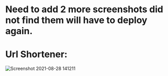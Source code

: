 # Need to add 2 more screenshots did not find them will have to deploy again.
# Url Shortener:
![Screenshot 2021-08-28 141211](https://user-images.githubusercontent.com/60336145/135954294-10d6bc5b-23e2-45e8-a0fd-3a4cca8e8167.png)
